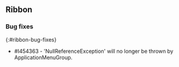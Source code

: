 ## Ribbon

### Bug fixes
{:#ribbon-bug-fixes}

* \#I454363 - 'NullReferenceException' will no longer be thrown by ApplicationMenuGroup.